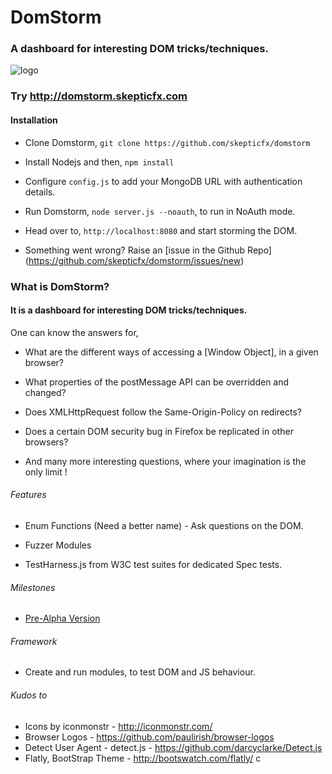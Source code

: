 DomStorm
=========
### A dashboard for interesting DOM tricks/techniques.

![logo](https://raw.github.com/skepticfx/Dom-Storm/master/public/imgs/dom-storm-logo.png)

### Try http://domstorm.skepticfx.com

#### Installation
* Clone Domstorm, `git clone https://github.com/skepticfx/domstorm`

* Install Nodejs and then, `npm install`

* Configure `config.js` to add your MongoDB URL with authentication details.

* Run Domstorm, `node server.js --noauth`, to run in NoAuth mode.

* Head over to, `http://localhost:8080` and start storming the DOM.

* Something went wrong? Raise an [issue in the Github Repo] (https://github.com/skepticfx/domstorm/issues/new)

### What is DomStorm?
#### It is a dashboard for interesting DOM tricks/techniques.
One can know the answers for,

* What are the different ways of accessing a [Window Object], in a given browser?

* What properties of the postMessage API can be overridden and changed?

* Does XMLHttpRequest follow the Same-Origin-Policy on redirects?

* Does a certain DOM security bug in Firefox be replicated in other browsers?

* And many more interesting questions, where your imagination is the only limit !

###### Features
* Enum Functions (Need a better name) - Ask questions on the DOM.

* Fuzzer Modules

* TestHarness.js from W3C test suites for dedicated Spec tests.

###### Milestones
* [Pre-Alpha Version](https://github.com/skepticfx/Dom-Storm/issues?milestone=1&state=open)

###### Framework

* Create and run modules, to test DOM and JS behaviour.

###### Kudos to

* Icons by iconmonstr - http://iconmonstr.com/
* Browser Logos - https://github.com/paulirish/browser-logos
* Detect User Agent - detect.js - https://github.com/darcyclarke/Detect.js
* Flatly,  BootStrap Theme - http://bootswatch.com/flatly/
c
